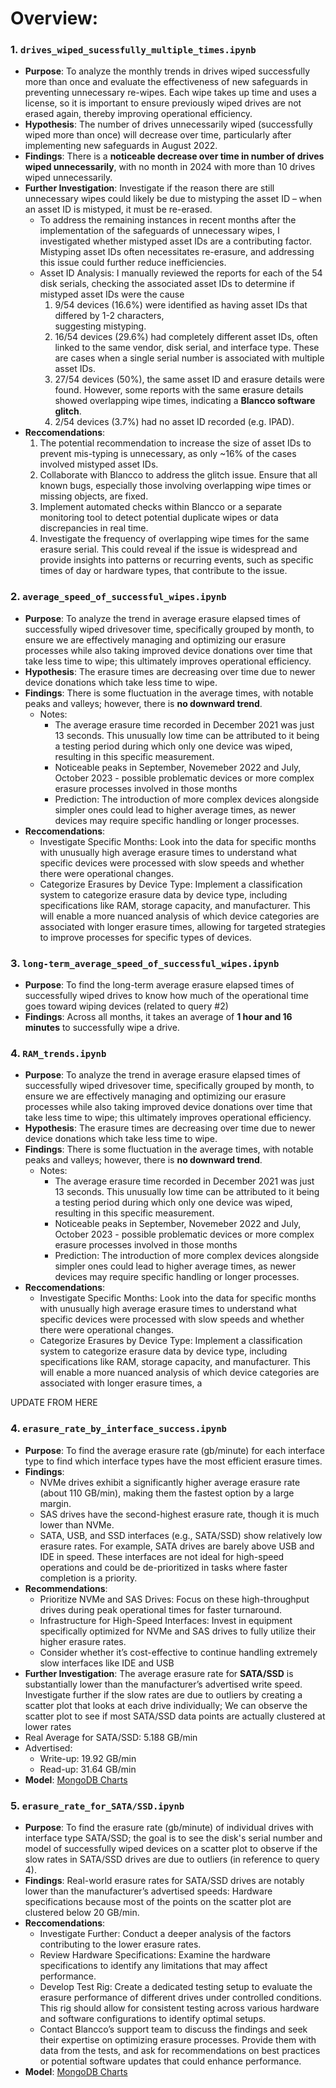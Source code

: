 #  Overview: 
### 1. `drives_wiped_sucessfully_multiple_times.ipynb`
   - **Purpose**: To analyze the monthly trends in drives wiped successfully more than once and evaluate the effectiveness of new safeguards in preventing unnecessary re-wipes. Each wipe takes up time and uses a license, so it is important to ensure previously wiped drives are not erased again, thereby improving operational efficiency.
   - **Hypothesis**: The number of drives unnecessarily wiped (successfully wiped more than once) will decrease over time, particularly after implementing new safeguards in August 2022.
   - **Findings**: There is a **noticeable decrease over time in number of drives wiped unnecessarily**, with no month in 2024 with more than 10 drives wiped unnecessarily.
   - **Further Investigation**: Investigate if the reason there are still unnecessary wipes could likely be due to mistyping the asset ID – when an asset ID is mistyped, it must be re-erased.
      - To address the remaining instances in recent months after the implementation of the safeguards of       unnecessary wipes, I investigated whether mistyped asset IDs are a contributing factor. Mistyping         asset IDs often necessitates re-erasure, and addressing this issue could further reduce                   inefficiencies.
      - Asset ID Analysis: I manually reviewed the reports for each of the 54 disk serials, checking the        associated asset IDs to determine if mistyped asset IDs were the cause
         1. 9/54 devices (16.6%) were identified as having asset IDs that differed by 1-2 characters,    
            suggesting mistyping.
         2. 16/54 devices (29.6%) had completely different asset IDs, often linked to the same vendor,                disk serial, and interface type. These are cases when a single serial number is associated                with multiple asset IDs.
         3. 27/54 devices (50%), the same asset ID and erasure details were found. However, some reports              with the same erasure details showed overlapping wipe times, indicating a **Blancco software              glitch**.
         4. 2/54 devices (3.7%) had no asset ID recorded (e.g. IPAD).
   - **Reccomendations**:
      1. The potential recommendation to increase the size of asset IDs to prevent mis-typing is unnecessary, as only ~16% of the cases involved mistyped asset IDs.
      2. Collaborate with Blancco to address the glitch issue. Ensure that all known bugs, especially those involving overlapping wipe times or missing objects, are fixed.
      3. Implement automated checks within Blancco or a separate monitoring tool to detect potential duplicate wipes or data discrepancies in real time.
      4. Investigate the frequency of overlapping wipe times for the same erasure serial. This could reveal if the issue is widespread and provide insights into patterns or recurring events, such as specific times of day or hardware types, that contribute to the issue.

### 2. `average_speed_of_successful_wipes.ipynb`
   - **Purpose**: To analyze the trend in average erasure elapsed times of successfully wiped drivesover time, specifically grouped by month, to ensure we are effectively managing and optimizing our erasure processes while also taking improved device donations over time that take less time to wipe; this ultimately improves operational efficiency.
   - **Hypothesis**: The erasure times are decreasing over time due to newer device donations which take less time to wipe.
   - **Findings**: There is some fluctuation in the average times, with notable peaks and valleys; however, there is **no downward trend**.
      - Notes:
           - The average erasure time recorded in December 2021 was just 13 seconds. This unusually low time can be attributed to it being a testing period during which only one device was wiped, resulting in this specific measurement.
           - Noticeable peaks in September, Novemeber 2022 and July, October 2023 - possible problematic devices or more complex erasure processes involved in those months
           - Prediction: The introduction of more complex devices alongside simpler ones could lead to higher average times, as newer devices may require specific handling or longer processes.
   - **Reccomendations**:
        - Investigate Specific Months: Look into the data for specific months with unusually high average erasure times to understand what specific devices were processed with slow speeds and whether there were operational changes. 
        - Categorize Erasures by Device Type: Implement a classification system to categorize erasure data by device type, including specifications like RAM, storage capacity, and manufacturer. This will enable a more nuanced analysis of which device categories are associated with longer erasure times, allowing for targeted strategies to improve processes for specific types of devices.
     
### 3. `long-term_average_speed_of_successful_wipes.ipynb`
   - **Purpose**: To find the long-term average erasure elapsed times of successfully wiped drives to know how much of the operational time goes toward wiping devices (related to query #2)
   - **Findings**: Across all months, it takes an average of **1 hour and 16 minutes** to successfully wipe a drive.

### 4. `RAM_trends.ipynb`
   - **Purpose**: To analyze the trend in average erasure elapsed times of successfully wiped drivesover time, specifically grouped by month, to ensure we are effectively managing and optimizing our erasure processes while also taking improved device donations over time that take less time to wipe; this ultimately improves operational efficiency.
   - **Hypothesis**: The erasure times are decreasing over time due to newer device donations which take less time to wipe.
   - **Findings**: There is some fluctuation in the average times, with notable peaks and valleys; however, there is **no downward trend**.
      - Notes:
           - The average erasure time recorded in December 2021 was just 13 seconds. This unusually low time can be attributed to it being a testing period during which only one device was wiped, resulting in this specific measurement.
           - Noticeable peaks in September, Novemeber 2022 and July, October 2023 - possible problematic devices or more complex erasure processes involved in those months
           - Prediction: The introduction of more complex devices alongside simpler ones could lead to higher average times, as newer devices may require specific handling or longer processes.
   - **Reccomendations**:
        - Investigate Specific Months: Look into the data for specific months with unusually high average erasure times to understand what specific devices were processed with slow speeds and whether there were operational changes. 
        - Categorize Erasures by Device Type: Implement a classification system to categorize erasure data by device type, including specifications like RAM, storage capacity, and manufacturer. This will enable a more nuanced analysis of which device categories are associated with longer erasure times, a


UPDATE FROM HERE 

### 4. `erasure_rate_by_interface_success.ipynb`
   - **Purpose**: To find the average erasure rate (gb/minute) for each interface type to find which interface types have the most efficient erasure times.
   - **Findings**:
     - NVMe drives exhibit a significantly higher average erasure rate (about 110 GB/min), making them the fastest option by a large margin.
     - SAS drives have the second-highest erasure rate, though it is much lower than NVMe.
     - SATA, USB, and SSD interfaces (e.g., SATA/SSD) show relatively low erasure rates. For example, SATA drives are barely above USB and IDE in speed. These interfaces are not ideal for high-speed operations and could be de-prioritized in tasks where faster completion is a priority.
   - **Recommendations**:
     - Prioritize NVMe and SAS Drives: Focus on these high-throughput drives during peak operational times for faster turnaround.
     - Infrastructure for High-Speed Interfaces: Invest in equipment specifically optimized for NVMe and SAS drives to fully utilize their higher erasure rates.
     - Consider whether it’s cost-effective to continue handling extremely slow interfaces like IDE and USB
   - **Further Investigation**: The average erasure rate for **SATA/SSD** is substantially lower than the manufacturer’s advertised write speed. Investigate further if the slow rates are due to outliers by creating a scatter plot that looks at each drive individually; We can observe the scatter plot to see if most SATA/SSD data points are actually clustered at lower rates
   - Real Average for SATA/SSD: 5.188 GB/min
   - Advertised:
     - Write-up: 19.92 GB/min
     - Read-up: 31.64 GB/min
   - **Model**: [MongoDB Charts](https://charts.mongodb.com/charts-project-0-beoqpwb/dashboards/66ed6f58-5025-4323-87af-e63522a514c5/charts/e3607c90-2655-4847-800e-0840140d5fcc)

### 5. `erasure_rate_for_SATA/SSD.ipynb`
   - **Purpose**: To find the erasure rate (gb/minute) of individual drives with interface type SATA/SSD; the goal is to see the disk's serial number and model of successfully wiped devices on a scatter plot to observe if the slow rates in SATA/SSD drives are due to outliers (in reference to query 4).
   - **Findings**: Real-world erasure rates for SATA/SSD drives are notably lower than the manufacturer’s advertised speeds:
Hardware specifications because most of the points on the scatter plot are clustered below 20 GB/min.
   - **Reccomendations**: 
      - Investigate Further: Conduct a deeper analysis of the factors contributing to the lower erasure rates.
      - Review Hardware Specifications: Examine the hardware specifications to identify any limitations that may affect performance.
      - Develop Test Rig: Create a dedicated testing setup to evaluate the erasure performance of different drives under controlled conditions. This rig should allow for consistent testing across various hardware and software configurations to identify optimal setups.
      - Contact Blancco’s support team to discuss the findings and seek their expertise on optimizing erasure processes. Provide them with data from the tests, and ask for recommendations on best practices or potential software updates that could enhance performance.
   - **Model**: [MongoDB Charts](https://charts.mongodb.com/charts-project-0-beoqpwb/dashboards/66ed6f58-5025-4323-87af-e63522a514c5/charts/32e79b80-4177-42f7-bf47-d25819bc1b2b)
     
